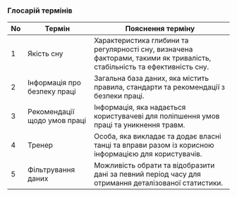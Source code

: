 ### Глосарій термінів
| No | Термін | Пояснення терміну |
| --- | --- | --- |
| 1 | Якість сну | Характеристика глибини та регулярності сну, визначена факторами, такими як тривалість, стабільність та ефективність сну.  |
| 2| Інформація про безпеку праці |  Загальна база даних, яка містить правила, стандарти та рекомендації з безпеки праці. |
| 3 | Рекомендації щодо умов праці |  Інформація, яка надається користувачеві для поліпшення умов праці та уникнення травм. |
| 4 | Тренер  | Особа, яка викладає та додає власні танці та вправи разом із корисною інформацією для користувачів.  |
| 5 | Фільтрування даних	 |  Можливість обрати та відобразити дані за певний період часу для отримання деталізованої статистики. |
